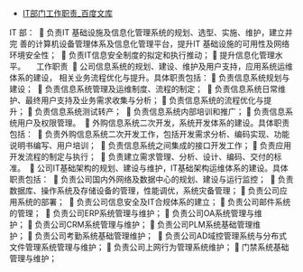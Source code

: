 

* [IT部门工作职责_百度文库 ](https://wenku.baidu.com/view/2c64233a83d049649a665830.html)

IT 部： 
 负责IT 基础设施及信息化管理系统的规划、选型、实施、维护，建立并完
善的计算机设备管理体系及信息化管理平台，提升IT 基础设施的可用性及网络环境安全性； 
 负责IT信息安全制度的拟定和执行推动；  提升信息化管理水平。 
  
工作职责 
 公司信息系统的规划、建设、维护及用户支持，应用系统运维体系的建设，
相关业务流程优化与提升。具体职责包括：  负责信息系统规划与建设； 
 负责信息系统管理及运维制度、流程的制定； 
 负责信息系统日常维护、最终用户支持及业务需求收集与分析；  负责信息系统的流程优化与提升；  负责信息系统测试转产； 
 负责信息系统内部培训和推广；  负责信息系统用户及权限管理。 
 外购信息系统二次开发，系统开发体系的建设。具体职责包括： 
 负责外购信息系统二次开发工作，包括开发需求分析、编码实现、功能
说明书编写、用户培训； 
 负责信息系统之间集成的接口开发工作；  负责应用开发流程的制定与执行； 
 负责建立需求管理、分析、设计、编码、交付的标准。 
 公司IT基础架构的规划、建设与维护，IT基础架构运维体系的建设。具体
职责包括： 
 负责公司国内外网络及数据中心的规划、建设与运行监控； 
 负责数据库、操作系统及存储设备的管理，性能调优，系统灾备管理；  负责公司应用系统的部署； 
 负责公司信息安全及IT合规体系的建立；  负责公司邮件系统的管理； 
 负责公司ERP系统管理与维护；  负责公司OA系统管理与维护；  负责公司CRM系统管理与维护；  负责公司PLM系统基础管理维护；  负责公司考勤系统基础管理维护； 
 负责公司AD域控管理系统与分布式文件管理系统管理与维护；  负责公司上网行为管理系统维护；  门禁系统基础管理与维护；